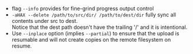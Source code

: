  - flag `--info` provides for fine-grind progress output control
 - `-aHAX --delete /path/to/src/dir/ /path/to/dest/dir` fully sync all contents under src to dest.
   <br>Notice that the dest path doesn't have the trailing '/' and it is intentional.
 - Use `--inplace` option (implies `--partial`) to ensure that the upload is resumable and will not create
   copies on the remote filesystem on resume.
